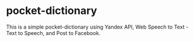 # pocket-dictionary
This is a simple pocket-dictionary using Yandex API, Web Speech to Text - Text to Speech, and Post to Facebook.
